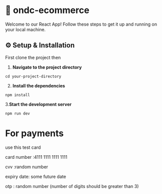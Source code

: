 

# :rocket: ondc-ecommerce

Welcome to our React App! Follow these steps to get it up and running on your local machine.

## :gear: Setup & Installation

First clone the project then

1. **Navigate to the project directory**


`cd your-project-directory`


2. **Install the dependencies**

`npm install`

3.**Start the development server**

`npm run dev`

# For payments

use this test card

card number :4111 1111 1111 1111

cvv :random number

expiry date: some future date

otp : random number (number of digits should be greater than 3)
